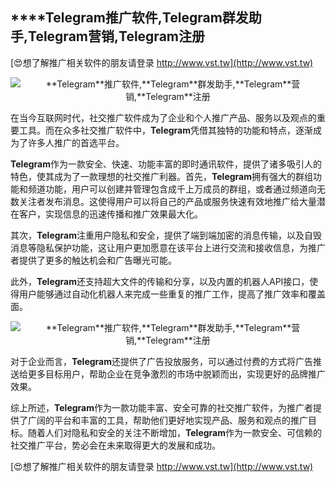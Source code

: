 ## ****Telegram**推广软件,**Telegram**群发助手,**Telegram**营销,**Telegram**注册**

[😍想了解推广相关软件的朋友请登录 http://www.vst.tw](http://www.vst.tw)

 <center><img src="https://vst.tw/MP4/tuiguang/png/1.png" alt="**Telegram**推广软件,**Telegram**群发助手,**Telegram**营销,**Telegram**注册"></center>

在当今互联网时代，社交推广软件成为了企业和个人推广产品、服务以及观点的重要工具。而在众多社交推广软件中，**Telegram**凭借其独特的功能和特点，逐渐成为了许多人推广的首选平台。

**Telegram**作为一款安全、快速、功能丰富的即时通讯软件，提供了诸多吸引人的特色，使其成为了一款理想的社交推广利器。首先，**Telegram**拥有强大的群组功能和频道功能，用户可以创建并管理包含成千上万成员的群组，或者通过频道向无数关注者发布消息。这使得用户可以将自己的产品或服务快速有效地推广给大量潜在客户，实现信息的迅速传播和推广效果最大化。

其次，**Telegram**注重用户隐私和安全，提供了端到端加密的消息传输，以及自毁消息等隐私保护功能，这让用户更加愿意在该平台上进行交流和接收信息，为推广者提供了更多的触达机会和广告曝光可能。

此外，**Telegram**还支持超大文件的传输和分享，以及内置的机器人API接口，使得用户能够通过自动化机器人来完成一些重复的推广工作，提高了推广效率和覆盖面。

 <center><img src="https://vst.tw/MP4/tuiguang/png/1.png" alt="**Telegram**推广软件,**Telegram**群发助手,**Telegram**营销,**Telegram**注册"></center>

对于企业而言，**Telegram**还提供了广告投放服务，可以通过付费的方式将广告推送给更多目标用户，帮助企业在竞争激烈的市场中脱颖而出，实现更好的品牌推广效果。

综上所述，**Telegram**作为一款功能丰富、安全可靠的社交推广软件，为推广者提供了广阔的平台和丰富的工具，帮助他们更好地实现产品、服务和观点的推广目标。随着人们对隐私和安全的关注不断增加，**Telegram**作为一款安全、可信赖的社交推广平台，势必会在未来取得更大的发展和成功。

[😍想了解推广相关软件的朋友请登录 http://www.vst.tw](http://www.vst.tw)



